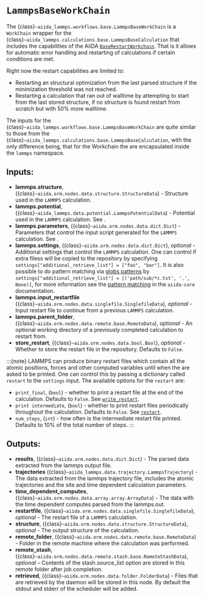# ``LammpsBaseWorkChain``

The {class}`~aiida_lammps.workflows.base.LammpsBaseWorkChain` is a `WorkChain` wrapper for the {class}`~aiida_lammps.calculations.base.LammpsBaseCalculation` that includes the capabilities of the AiiDA [`BaseRestartWorkchain`](https://aiida.readthedocs.io/projects/aiida-core/en/latest/reference/apidoc/aiida.engine.processes.workchains.html#aiida.engine.processes.workchains.restart.BaseRestartWorkChain). That is it allows for automatic error handling and restarting of calculations if certain conditions are met.

Right now the restart capabilities are limited to:
- Restarting an structural optimization from the last parsed structure if the minimization threshold was not reached.
- Restarting a calculation that ran out of walltime by attempting to start from the last stored structure, if no structure is found restart from scratch but with 50% more walltime.

The inputs for the {class}`~aiida_lammps.workflows.base.LammpsBaseWorkChain` are quite similar to those from the {class}`~aiida_lammps.calculations.base.LammpsBaseCalculation`, with the only difference being, that for the Workchain the are encapsulated inside the `lammps` namespace.

## Inputs:
- **lammps.structure**, ({class}`~aiida.orm.nodes.data.structure.StructureData`) - Structure used in the ``LAMMPS`` calculation.
- **lammps.potential**, ({class}`~aiida_lammps.data.potential.LammpsPotentialData`) - Potential used in the ``LAMMPS`` calculation. See [](#topics-data-potential).
- **lammps.parameters**, ({class}`~aiida.orm.nodes.data.dict.Dict`) - Parameters that control the input script generated for the ``LAMMPS`` calculation. See [](#topics-data-parameters).
- **lammps.settings**, ({class}`~aiida.orm.nodes.data.dict.Dict`), *optional* - Additional settings that control the ``LAMMPS`` calculation. One can control if extra filess will be copied to the repository by specifying `settings["additional_retrieve_list"] = ["foo", "bar"]`. It is also possible to do pattern matching via [globs patterns](https://en.wikipedia.org/wiki/Glob_%28programming%29) by `settings["additional_retrieve_list"] = [('path/sub/*c.txt', '.', None)]`, for more information see the [pattern matching](https://aiida.readthedocs.io/projects/aiida-core/en/latest/topics/calculations/usage.html#pattern-matching) in the `aiida-core` documentation.
- **lammps.input_restartfile** ({class}`~aiida.orm.nodes.data.singlefile.SinglefileData`), *optional* - Input restart file to continue from a previous ``LAMMPS`` calculation.
- **lammps.parent_folder**, ({class}`~aiida.orm.nodes.data.remote.base.RemoteData`), *optional* - An optional working directory of a previously completed calculation to restart from.
- **store_restart**, ({class}`~aiida.orm.nodes.data.bool.Bool`), *optional* - Whether to store the restart file in the repository. Defaults to `False`.

:::{note}
LAMMPS can produce binary restart files which contain all the atomic positions, forces and other computed variables until when the are asked to be printed. One can control this by passing a dictionary called `restart` to the `settings` input. The available options for the `restart` are:
- `print_final`, (`bool`) - whether to print a restart file at the end of the calculation. Defaults to `False`. See [`write_restart`](https://docs.lammps.org/write_restart.html).
- `print intermediate`, (`bool`) - whether to print restart files periodically throughout the calculation. Defaults to `False`. See [`restart`](https://docs.lammps.org/restart.html).
- `num_steps`, (`int`) - how often is the intermediate restart file printed. Defaults to 10% of the total number of steps.
:::

## Outputs:

- **results**, ({class}`~aiida.orm.nodes.data.dict.Dict`) - The parsed data extracted from the lammps output file.
- **trajectories** ({class}`~aiida_lammps.data.trajectory.LammpsTrajectory`) - The data extracted from the lammps trajectory file, includes the atomic trajectories and the site and time dependent calculation parameters.
- **time_dependent_computes**, ({class}`~aiida.orm.nodes.data.array.array.ArrayData`) - The data with the time dependent computes parsed from the lammps.out.
- **restartfile**, ({class}`~aiida.orm.nodes.data.singlefile.SinglefileData`), *optional* - The restart file of a ``LAMMPS`` calculation.
- **structure**, ({class}`~aiida.orm.nodes.data.structure.StructureData`), *optional* - The output structure of the calculation.
- **remote_folder**, ({class}`~aiida.orm.nodes.data.remote.base.RemoteData`) - Folder in the remote machine where the calculation was performed.
- **remote_stash**, ({class}`~aiida.orm.nodes.data.remote.stash.base.RemoteStashData`), *optional* – Contents of the stash.source_list option are stored in this remote folder after job completion.
- **retrieved**, ({class}`~aiida.orm.nodes.data.folder.FolderData`) - Files that are retrieved by the daemon will be stored in this node. By default the stdout and stderr of the scheduler will be added.
